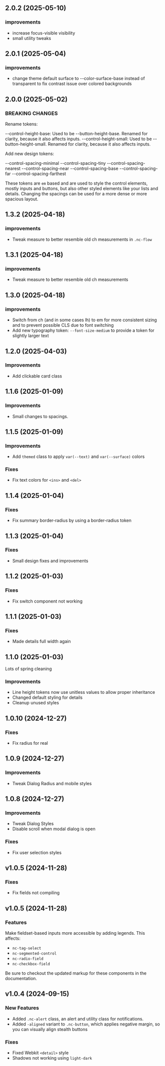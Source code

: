 ## 2.0.2 (2025-05-10)

### improvements

- increase focus-visible visibility
- small utility tweaks

## 2.0.1 (2025-05-04)

### improvements

- change theme default surface to --color-surface-base instead of transparent to fix contrast issue over colored backgrounds

## 2.0.0 (2025-05-02)

### BREAKING CHANGES

Rename tokens:

--control-height-base: Used to be --button-height-base. Renamed for clarity, because it also affects inputs.
--control-height-small: Used to be --button-height-small. Renamed for clarity, because it also affects inputs.

Add new design tokens:

--control-spacing-minimal
--control-spacing-tiny
--control-spacing-nearest
--control-spacing-near
--control-spacing-base
--control-spacing-far
--control-spacing-farthest

These tokens are `em` based and are used to style the control elements, mostly inputs and buttons, but also other styled elements like your lists and details. Changing the spacings can be used for a more dense or more spacious layout.

## 1.3.2 (2025-04-18)

### improvements

- Tweak measure to better resemble old ch measurements in `.nc-flow`

## 1.3.1 (2025-04-18)

### improvements

- Tweak measure to better resemble old ch measurements

## 1.3.0 (2025-04-18)

### improvements

- Switch from ch (and in some cases lh) to em for more consistent sizing and to prevent possible CLS due to font switching
- Add new typography token: `--font-size-medium` to provide a token for slightly larger text

## 1.2.0 (2025-04-03)

### Improvements

- Add clickable card class

## 1.1.6 (2025-01-09)

### Improvements

- Small changes to spacings.

## 1.1.5 (2025-01-09)

### Improvements

- Add `themed` class to apply `var(--text)` and `var(--surface)` colors

### Fixes

- Fix text colors for `<ins>` and `<del>`

## 1.1.4 (2025-01-04)

### Fixes

- Fix summary border-radius by using a border-radius token

## 1.1.3 (2025-01-04)

### Fixes

- Small design fixes and improvements

## 1.1.2 (2025-01-03)

### Fixes

- Fix switch component not working

## 1.1.1 (2025-01-03)

### Fixes

- Made details full width again

## 1.1.0 (2025-01-03)

Lots of spring cleaning

### Improvements

- Line height tokens now use unitless values to allow proper inheritance
- Changed default styling for details
- Cleanup unused styles

## 1.0.10 (2024-12-27)

### Fixes

- Fix radius for real

## 1.0.9 (2024-12-27)

### Improvements

- Tweak Dialog Radius and mobile styles

## 1.0.8 (2024-12-27)

### Improvements

- Tweak Dialog Styles
- Disable scroll when modal dialog is open

### Fixes

- Fix user selection styles

## v1.0.5 (2024-11-28)

### Fixes

- Fix fields not compiling

## v1.0.5 (2024-11-28)

### Features

Make fieldset-based inputs more accessible by adding legends. This affects:
- `nc-tag-select`
- `nc-segmented-control`
- `nc-radio-field`
- `nc-checkbox-field`

Be sure to checkout the updated markup for these components in the documentation.

## v1.0.4 (2024-09-15)

### New Features

- Added `.nc-alert` class, an alert and utility class for notifications.
- Added `-aligned` variant to `.nc-button`, which applies negative margin, so you can visually align stealth buttons

### Fixes

- Fixed Webkit `<detail>` style
- Shadows not working using `light-dark`
